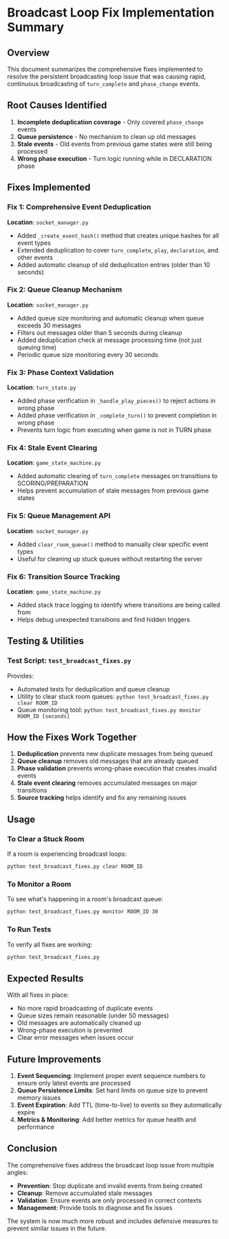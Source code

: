 # Broadcast Loop Fix Implementation Summary

## Overview
This document summarizes the comprehensive fixes implemented to resolve the persistent broadcasting loop issue that was causing rapid, continuous broadcasting of `turn_complete` and `phase_change` events.

## Root Causes Identified
1. **Incomplete deduplication coverage** - Only covered `phase_change` events
2. **Queue persistence** - No mechanism to clean up old messages
3. **Stale events** - Old events from previous game states were still being processed
4. **Wrong phase execution** - Turn logic running while in DECLARATION phase

## Fixes Implemented

### Fix 1: Comprehensive Event Deduplication
**Location**: `socket_manager.py`
- Added `_create_event_hash()` method that creates unique hashes for all event types
- Extended deduplication to cover `turn_complete`, `play`, `declaration`, and other events
- Added automatic cleanup of old deduplication entries (older than 10 seconds)

### Fix 2: Queue Cleanup Mechanism
**Location**: `socket_manager.py`
- Added queue size monitoring and automatic cleanup when queue exceeds 30 messages
- Filters out messages older than 5 seconds during cleanup
- Added deduplication check at message processing time (not just queuing time)
- Periodic queue size monitoring every 30 seconds

### Fix 3: Phase Context Validation
**Location**: `turn_state.py`
- Added phase verification in `_handle_play_pieces()` to reject actions in wrong phase
- Added phase verification in `_complete_turn()` to prevent completion in wrong phase
- Prevents turn logic from executing when game is not in TURN phase

### Fix 4: Stale Event Clearing
**Location**: `game_state_machine.py`
- Added automatic clearing of `turn_complete` messages on transitions to SCORING/PREPARATION
- Helps prevent accumulation of stale messages from previous game states

### Fix 5: Queue Management API
**Location**: `socket_manager.py`
- Added `clear_room_queue()` method to manually clear specific event types
- Useful for cleaning up stuck queues without restarting the server

### Fix 6: Transition Source Tracking
**Location**: `game_state_machine.py`
- Added stack trace logging to identify where transitions are being called from
- Helps debug unexpected transitions and find hidden triggers

## Testing & Utilities

### Test Script: `test_broadcast_fixes.py`
Provides:
- Automated tests for deduplication and queue cleanup
- Utility to clear stuck room queues: `python test_broadcast_fixes.py clear ROOM_ID`
- Queue monitoring tool: `python test_broadcast_fixes.py monitor ROOM_ID [seconds]`

## How the Fixes Work Together

1. **Deduplication** prevents new duplicate messages from being queued
2. **Queue cleanup** removes old messages that are already queued
3. **Phase validation** prevents wrong-phase execution that creates invalid events
4. **Stale event clearing** removes accumulated messages on major transitions
5. **Source tracking** helps identify and fix any remaining issues

## Usage

### To Clear a Stuck Room
If a room is experiencing broadcast loops:
```bash
python test_broadcast_fixes.py clear ROOM_ID
```

### To Monitor a Room
To see what's happening in a room's broadcast queue:
```bash
python test_broadcast_fixes.py monitor ROOM_ID 30
```

### To Run Tests
To verify all fixes are working:
```bash
python test_broadcast_fixes.py
```

## Expected Results

With all fixes in place:
- No more rapid broadcasting of duplicate events
- Queue sizes remain reasonable (under 50 messages)
- Old messages are automatically cleaned up
- Wrong-phase execution is prevented
- Clear error messages when issues occur

## Future Improvements

1. **Event Sequencing**: Implement proper event sequence numbers to ensure only latest events are processed
2. **Queue Persistence Limits**: Set hard limits on queue size to prevent memory issues
3. **Event Expiration**: Add TTL (time-to-live) to events so they automatically expire
4. **Metrics & Monitoring**: Add better metrics for queue health and performance

## Conclusion

The comprehensive fixes address the broadcast loop issue from multiple angles:
- **Prevention**: Stop duplicate and invalid events from being created
- **Cleanup**: Remove accumulated stale messages
- **Validation**: Ensure events are only processed in correct contexts
- **Management**: Provide tools to diagnose and fix issues

The system is now much more robust and includes defensive measures to prevent similar issues in the future.
